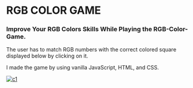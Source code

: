 <h1>RGB COLOR GAME</h1>
<h3>Improve Your RGB Colors Skills While Playing the RGB-Color-Game.</h3>

<p>  
The user has to match RGB numbers with the correct colored square displayed below by clicking on it. 
  
 I made the game by using vanilla JavaScript, HTML, and CSS.
</p>

<a href="https://ibb.co/ygjqfSZ"><img src="https://i.ibb.co/ZcDxLmF/c1.png" alt="c1" border="0"></a>
